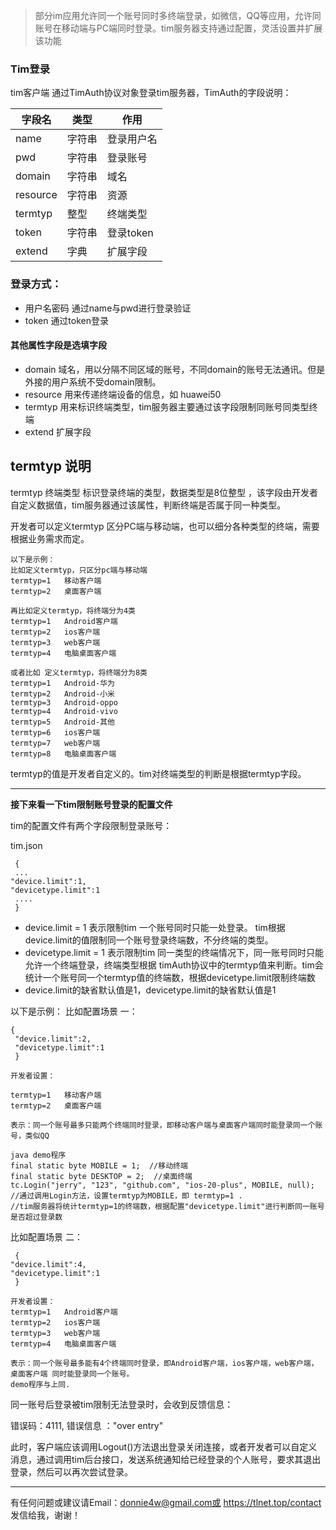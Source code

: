 > 部分im应用允许同一个账号同时多终端登录，如微信，QQ等应用，允许同账号在移动端与PC端同时登录。tim服务器支持通过配置，灵活设置并扩展该功能


### Tim登录
tim客户端 通过TimAuth协议对象登录tim服务器，TimAuth的字段说明：

| 字段名 | 类型 |作用 |
| ----- | ----- |----- |
| name | 字符串 |登录用户名 |
| pwd| 字符串 | 登录账号|
|domain    | 字符串 |域名  |
| resource |字符串 | 资源 |
| termtyp |整型 | 终端类型 |
|token  | 字符串|登录token  |
| extend |字典|扩展字段  |

### 登录方式：

* 用户名密码    通过name与pwd进行登录验证
* token            通过token登录

#### 其他属性字段是选填字段

* domain     域名，用以分隔不同区域的账号，不同domain的账号无法通讯。但是外接的用户系统不受domain限制。
* resource   用来传递终端设备的信息，如  huawei50
* termtyp    用来标识终端类型，tim服务器主要通过该字段限制同账号同类型终端
* extend    扩展字段

## termtyp 说明

termtyp  终端类型 标识登录终端的类型，数据类型是8位整型 ，该字段由开发者自定义数据值，tim服务器通过该属性，判断终端是否属于同一种类型。

开发者可以定义termtyp 区分PC端与移动端，也可以细分各种类型的终端，需要根据业务需求而定。

    以下是示例：
    比如定义termtyp，只区分pc端与移动端
    termtyp=1   移动客户端
    termtyp=2   桌面客户端
    
    再比如定义termtyp，将终端分为4类
    termtyp=1   Android客户端
    termtyp=2   ios客户端
    termtyp=3   web客户端
    termtyp=4   电脑桌面客户端
    
    或者比如 定义termtyp，将终端分为8类
    termtyp=1   Android-华为
    termtyp=2   Android-小米
    termtyp=3   Android-oppo
    termtyp=4   Android-vivo
    termtyp=5   Android-其他
    termtyp=6   ios客户端
    termtyp=7   web客户端
    termtyp=8   电脑桌面客户端


termtyp的值是开发者自定义的。tim对终端类型的判断是根据termtyp字段。


----------

**接下来看一下tim限制账号登录的配置文件**

tim的配置文件有两个字段限制登录账号：

tim.json

     {
     ...
    "device.limit":1,
    "devicetype.limit":1
     ....
     }

* device.limit = 1  表示限制tim 一个账号同时只能一处登录。 tim根据device.limit的值限制同一个账号登录终端数，不分终端的类型。
* devicetype.limit = 1  表示限制tim 同一类型的终端情况下，同一账号同时只能允许一个终端登录，终端类型根据 timAuth协议中的termtyp值来判断。tim会统计一个账号同一个termtyp值的终端数，根据devicetype.limit限制终端数
* device.limit的缺省默认值是1，devicetype.limit的缺省默认值是1


以下是示例：
比如配置场景  一：
 
    {
     "device.limit":2,
     "devicetype.limit":1
     }

    开发者设置：
    
    termtyp=1   移动客户端
    termtyp=2   桌面客户端
    
    表示：同一个账号最多只能两个终端同时登录，即移动客户端与桌面客户端同时能登录同一个账号，类似QQ
    
    java demo程序
    final static byte MOBILE = 1;  //移动终端
    final static byte DESKTOP = 2;  //桌面终端
    tc.Login("jerry", "123", "github.com", "ios-20-plus", MOBILE, null);
    //通过调用Login方法，设置termtyp为MOBILE，即 termtyp=1 . 
    //tim服务器将统计termtyp=1的终端数，根据配置"devicetype.limit"进行判断同一账号是否超过登录数

比如配置场景 二：

     {
    "device.limit":4,
    "devicetype.limit":1
     }

    开发者设置：    
    termtyp=1   Android客户端
    termtyp=2   ios客户端
    termtyp=3   web客户端
    termtyp=4   电脑桌面客户端

    表示：同一个账号最多能有4个终端同时登录，即Android客户端，ios客户端，web客户端，桌面客户端 同时能登录同一个账号。
    demo程序与上同.

同一账号后登录被tim限制无法登录时，会收到反馈信息：

错误码：4111, 错误信息 ："over entry"

此时，客户端应该调用Logout()方法退出登录关闭连接，或者开发者可以自定义消息，通过调用tim后台接口，发送系统通知给已经登录的个人账号，要求其退出登录，然后可以再次尝试登录。


----------


有任何问题或建议请Email：donnie4w@gmail.com或 https://tlnet.top/contact  发信给我，谢谢！

